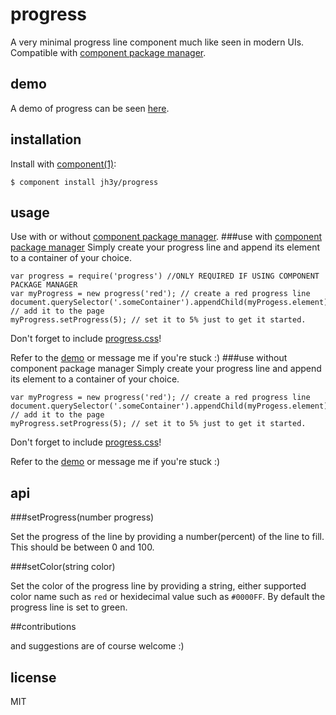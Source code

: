 # progress

  A very minimal progress line component much like seen in modern UIs. Compatible with [component package manager](https://github.com/component/component).

## demo
	
A demo of progress can be seen [here](http://jsfiddle.net/T5P44/1/).

## installation

  Install with [component(1)](http://component.io):

    $ component install jh3y/progress

## usage
Use with or without [component package manager](https://github.com/component/component).
###use with [component package manager](https://github.com/component/component)
Simply create your progress line and append its element to a container of your choice.

	var progress = require('progress') //ONLY REQUIRED IF USING COMPONENT PACKAGE MANAGER
	var myProgress = new progress('red'); // create a red progress line
	document.querySelector('.someContainer').appendChild(myProgess.element); // add it to the page
	myProgress.setProgress(5); // set it to 5% just to get it started.

Don't forget to include [progress.css](https://github.com/jh3y/progress/blob/master/progress.css)!

Refer to the [demo](http://jsfiddle.net/T5P44/1/) or message me if you're stuck :)
###use without component package manager
Simply create your progress line and append its element to a container of your choice.

	var myProgress = new progress('red'); // create a red progress line
	document.querySelector('.someContainer').appendChild(myProgess.element); // add it to the page
	myProgress.setProgress(5); // set it to 5% just to get it started.

Don't forget to include [progress.css](https://github.com/jh3y/progress/blob/master/progress.css)!

Refer to the [demo](http://jsfiddle.net/T5P44/1/) or message me if you're stuck :)

## api

###setProgress(number progress)

Set the progress of the line by providing a number(percent) of the line to fill. This should be between 0 and 100.

###setColor(string color)

Set the color of the progress line by providing a string, either supported color name such as  `red` or hexidecimal value such as `#0000FF`. By default the progress line is set to green.

##contributions

and suggestions are of course welcome :)

## license

  MIT
